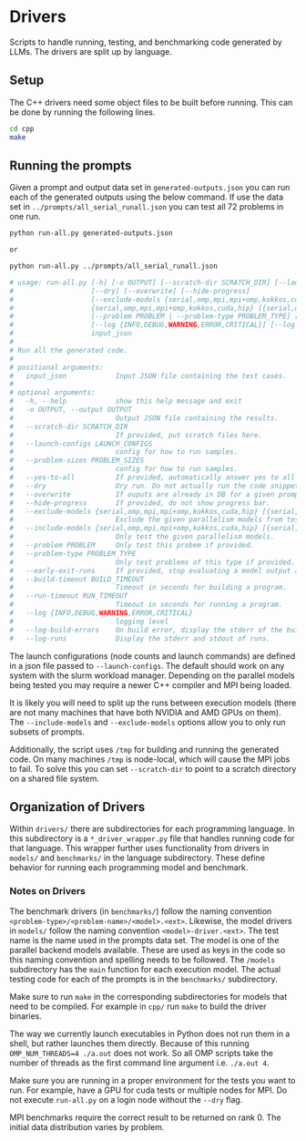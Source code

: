 # Drivers
Scripts to handle running, testing, and benchmarking code generated by LLMs.
The drivers are split up by language.

## Setup

The C++ drivers need some object files to be built before running. This can
be done by running the following lines.

```sh
cd cpp
make
```

## Running the prompts
Given a prompt and output data set in `generated-outputs.json` you can run each
of the generated outputs using the below command.  If use the data set in `../prompts/all_serial_runall.json`
you can test all 72 problems in one run. 

```sh
python run-all.py generated-outputs.json

or

python run-all.py ../prompts/all_serial_runall.json

# usage: run-all.py [-h] [-o OUTPUT] [--scratch-dir SCRATCH_DIR] [--launch-configs LAUNCH_CONFIGS] [--problem-sizes PROBLEM_SIZES] [--yes-to-all]
#                   [--dry] [--overwrite] [--hide-progress]
#                   [--exclude-models {serial,omp,mpi,mpi+omp,kokkos,cuda,hip} [{serial,omp,mpi,mpi+omp,kokkos,cuda,hip} ...] | --include-models
#                   {serial,omp,mpi,mpi+omp,kokkos,cuda,hip} [{serial,omp,mpi,mpi+omp,kokkos,cuda,hip} ...]]
#                   [--problem PROBLEM | --problem-type PROBLEM_TYPE] [--early-exit-runs] [--build-timeout BUILD_TIMEOUT] [--run-timeout RUN_TIMEOUT]
#                   [--log {INFO,DEBUG,WARNING,ERROR,CRITICAL}] [--log-build-errors] [--log-runs]
#                   input_json
# 
# Run all the generated code.
# 
# positional arguments:
#   input_json            Input JSON file containing the test cases.
# 
# optional arguments:
#   -h, --help            show this help message and exit
#   -o OUTPUT, --output OUTPUT
#                         Output JSON file containing the results.
#   --scratch-dir SCRATCH_DIR
#                         If provided, put scratch files here.
#   --launch-configs LAUNCH_CONFIGS
#                         config for how to run samples.
#   --problem-sizes PROBLEM_SIZES
#                         config for how to run samples.
#   --yes-to-all          If provided, automatically answer yes to all prompts.
#   --dry                 Dry run. Do not actually run the code snippets.
#   --overwrite           If ouputs are already in DB for a given prompt, then overwrite them. Default behavior is to skip existing results.
#   --hide-progress       If provided, do not show progress bar.
#   --exclude-models {serial,omp,mpi,mpi+omp,kokkos,cuda,hip} [{serial,omp,mpi,mpi+omp,kokkos,cuda,hip} ...]
#                         Exclude the given parallelism models from testing.
#   --include-models {serial,omp,mpi,mpi+omp,kokkos,cuda,hip} [{serial,omp,mpi,mpi+omp,kokkos,cuda,hip} ...]
#                         Only test the given parallelism models.
#   --problem PROBLEM     Only test this probem if provided.
#   --problem-type PROBLEM_TYPE
#                         Only test problems of this type if provided.
#   --early-exit-runs     If provided, stop evaluating a model output after the first run configuration fails.
#   --build-timeout BUILD_TIMEOUT
#                         Timeout in seconds for building a program.
#   --run-timeout RUN_TIMEOUT
#                         Timeout in seconds for running a program.
#   --log {INFO,DEBUG,WARNING,ERROR,CRITICAL}
#                         logging level
#   --log-build-errors    On build error, display the stderr of the build process.
#   --log-runs            Display the stderr and stdout of runs.
```

The launch configurations (node counts and launch commands) are defined in a
json file passed to `--launch-configs`. The default should work on any system
with the slurm workload manager. Depending on the parallel models being tested
you may require a newer C++ compiler and MPI being loaded. 

It is likely you will need to split up the runs between execution models (there
are not many machines that have both NVIDIA and AMD GPUs on them). The
`--include-models` and `--exclude-models` options allow you to only run subsets
of prompts. 

Additionally, the script uses `/tmp` for building and running the generated code.
On many machines `/tmp` is node-local, which will cause the MPI jobs to fail.
To solve this you can set `--scratch-dir` to point to a scratch directory
on a shared file system.

## Organization of Drivers
Within `drivers/` there are subdirectories for each programming language. In
this subdirectory is a `*_driver_wrapper.py` file that handles running code for
that language. This wrapper further uses functionality from drivers in `models/`
and `benchmarks/` in the language subdirectory. These define behavior for
running each programming model and benchmark.

### Notes on Drivers
The benchmark drivers (in `benchmarks/`) follow the naming convention
`<problem-type>/<problem-name>/<model>.<ext>`. Likewise, the model drivers in
`models/` follow the naming convention `<model>-driver.<ext>`. The test name is
the name used in the prompts data set. The model is one of the parallel backend
models available. These are used as keys in the code so this naming convention
and spelling needs to be followed. The `/models` subdirectory has the `main`
function for each execution model. The actual testing code for each of the
prompts is in the `benchmarks/` subdirectory.

Make sure to run `make` in the corresponding subdirectories for models that need
to be compiled. For example in `cpp/` run `make` to build the driver binaries.

The way we currently launch executables in Python does not run them in a shell,
but rather launches them directly. Because of this running
`OMP_NUM_THREADS=4 ./a.out` does not work. So all OMP scripts take the number
of threads as the first command line argument i.e. `./a.out 4`.

Make sure you are running in a proper environment for the tests you want to run.
For example, have a GPU for cuda tests or multiple nodes for MPI. Do not 
execute `run-all.py` on a login node without the `--dry` flag.

MPI benchmarks require the correct result to be returned on rank 0. The initial
data distribution varies by problem.

